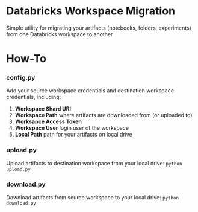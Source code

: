 # Databricks Workspace Migration
Simple utility for migrating your artifacts (notebooks, folders, experiments) from one Databricks workspace to another

# How-To

### config.py   
Add your source workspace credentials and destination workspace credentials, including:   
1. **Workspace Shard URI**   
1. **Workspace Path** where artifacts are downloaded from (or uploaded to)   
1. **Worksapce Access Token**   
1. **Workspace User** login user of the workspace   
1. **Local Path** path for your artifacts on local drive   

### upload.py     
Upload artifacts to destination workspace from your local drive: `python upload.py`

### download.py 
Download artifacts from source workspace to your local drive: `python download.py`
